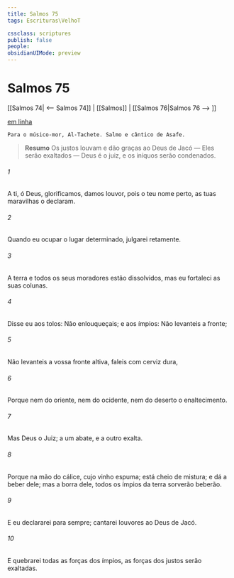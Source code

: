 ```yaml
---
title: Salmos 75
tags: Escrituras\VelhoT

cssclass: scriptures
publish: false
people:
obsidianUIMode: preview
---
```


# Salmos 75
[[Salmos 74| <-- Salmos 74]] | [[Salmos]] | [[Salmos 76|Salmos 76 --> ]]

[em linha](https://churchofjesuschrist.org/study/scriptures/ot/ps/75?lang=por)

```
Para o músico-mor, Al-Tachete. Salmo e cântico de Asafe.
```

> __Resumo__
Os justos louvam e dão graças ao Deus de Jacó — Eles serão exaltados — Deus é o juiz, e os iníquos serão condenados.

###### 1 
A ti, ó Deus, glorificamos,  damos louvor, pois o teu nome  perto, as tuas maravilhas o declaram.

###### 2 
Quando eu ocupar o lugar determinado, julgarei retamente.

###### 3 
A terra e todos os seus moradores estão dissolvidos, mas eu fortaleci as suas colunas. 

###### 4 
Disse eu aos tolos: Não enlouqueçais; e aos ímpios: Não levanteis a fronte;

###### 5 
Não levanteis a vossa fronte altiva,  faleis com cerviz dura,

###### 6 
Porque nem do oriente, nem do ocidente, nem do deserto  o enaltecimento.

###### 7 
Mas Deus  o Juiz; a um abate, e a outro exalta.

###### 8 
Porque na mão do   cálice, cujo vinho espuma; está cheio de mistura; e dá a beber dele; mas a borra dele, todos os ímpios da terra  sorverão  beberão.

###### 9 
E eu  declararei para sempre; cantarei louvores ao Deus de Jacó.

###### 10 
E quebrarei todas as forças dos ímpios,  as forças dos justos serão exaltadas.

